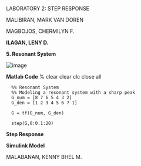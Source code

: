 LABORATORY 2: STEP RESPONSE

MALIBIRAN, MARK VAN DOREN


MAGBOJOS, CHERMILYN F.




**ILAGAN, LENY D.**


  **5. Resonant System**

  ![image](https://github.com/Lenyilagan/G_3_Assignment_2024/assets/159031775/d9c2c5d8-e26a-4128-9421-550fb15e909f)

  **Matlab Code**
      % clear
      clear
      clc
      close all
      
      %% Resonant System
      %% Modeling a resonant system with a sharp peak
      G_num = [8 7 6 5 4 3 2]
      G_den = [1 2 3 4 5 6 7 1] 
      
      G = tf(G_num, G_den)
      
      step(G,0:0.1:20)

 **Step Response**

    

  **Simulink Model**

    


MALABANAN, KENNY BHEL M. 
